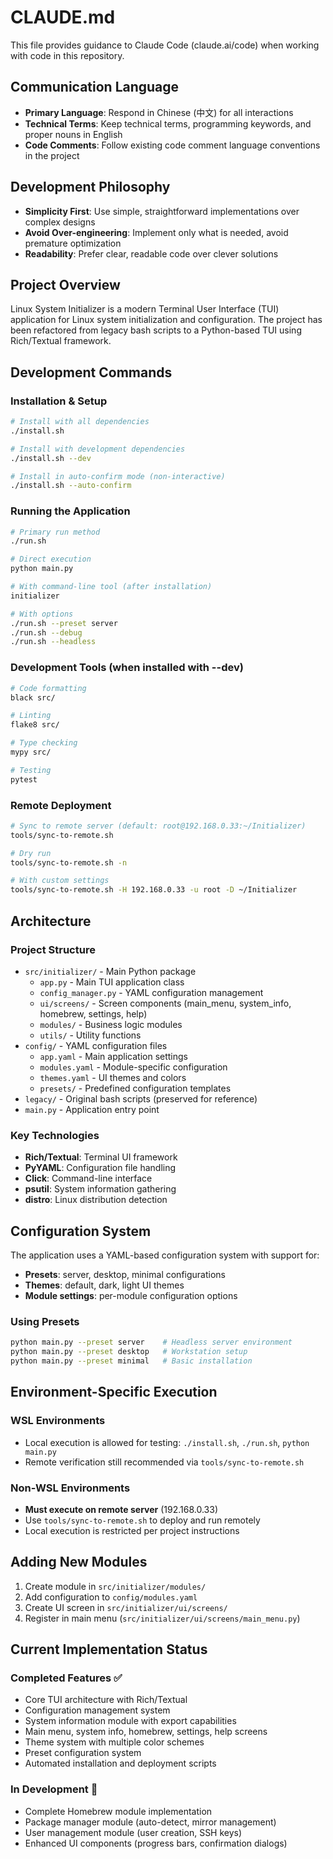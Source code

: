 # CLAUDE.md

This file provides guidance to Claude Code (claude.ai/code) when working with code in this repository.

## Communication Language
- **Primary Language**: Respond in Chinese (中文) for all interactions
- **Technical Terms**: Keep technical terms, programming keywords, and proper nouns in English
- **Code Comments**: Follow existing code comment language conventions in the project

## Development Philosophy
- **Simplicity First**: Use simple, straightforward implementations over complex designs
- **Avoid Over-engineering**: Implement only what is needed, avoid premature optimization
- **Readability**: Prefer clear, readable code over clever solutions

## Project Overview

Linux System Initializer is a modern Terminal User Interface (TUI) application for Linux system initialization and configuration. The project has been refactored from legacy bash scripts to a Python-based TUI using Rich/Textual framework.

## Development Commands

### Installation & Setup
```bash
# Install with all dependencies
./install.sh

# Install with development dependencies
./install.sh --dev

# Install in auto-confirm mode (non-interactive)
./install.sh --auto-confirm
```

### Running the Application
```bash
# Primary run method
./run.sh

# Direct execution
python main.py

# With command-line tool (after installation)
initializer

# With options
./run.sh --preset server
./run.sh --debug
./run.sh --headless
```

### Development Tools (when installed with --dev)
```bash
# Code formatting
black src/

# Linting
flake8 src/

# Type checking
mypy src/

# Testing
pytest
```

### Remote Deployment
```bash
# Sync to remote server (default: root@192.168.0.33:~/Initializer)
tools/sync-to-remote.sh

# Dry run
tools/sync-to-remote.sh -n

# With custom settings
tools/sync-to-remote.sh -H 192.168.0.33 -u root -D ~/Initializer
```

## Architecture

### Project Structure
- `src/initializer/` - Main Python package
  - `app.py` - Main TUI application class
  - `config_manager.py` - YAML configuration management
  - `ui/screens/` - Screen components (main_menu, system_info, homebrew, settings, help)
  - `modules/` - Business logic modules
  - `utils/` - Utility functions
- `config/` - YAML configuration files
  - `app.yaml` - Main application settings
  - `modules.yaml` - Module-specific configuration
  - `themes.yaml` - UI themes and colors
  - `presets/` - Predefined configuration templates
- `legacy/` - Original bash scripts (preserved for reference)
- `main.py` - Application entry point

### Key Technologies
- **Rich/Textual**: Terminal UI framework
- **PyYAML**: Configuration file handling
- **Click**: Command-line interface
- **psutil**: System information gathering
- **distro**: Linux distribution detection

## Configuration System

The application uses a YAML-based configuration system with support for:
- **Presets**: server, desktop, minimal configurations
- **Themes**: default, dark, light UI themes
- **Module settings**: per-module configuration options

### Using Presets
```bash
python main.py --preset server    # Headless server environment
python main.py --preset desktop   # Workstation setup
python main.py --preset minimal   # Basic installation
```

## Environment-Specific Execution

### WSL Environments
- Local execution is allowed for testing: `./install.sh`, `./run.sh`, `python main.py`
- Remote verification still recommended via `tools/sync-to-remote.sh`

### Non-WSL Environments  
- **Must execute on remote server** (192.168.0.33)
- Use `tools/sync-to-remote.sh` to deploy and run remotely
- Local execution is restricted per project instructions

## Adding New Modules

1. Create module in `src/initializer/modules/`
2. Add configuration to `config/modules.yaml`
3. Create UI screen in `src/initializer/ui/screens/`
4. Register in main menu (`src/initializer/ui/screens/main_menu.py`)

## Current Implementation Status

### Completed Features ✅
- Core TUI architecture with Rich/Textual
- Configuration management system
- System information module with export capabilities
- Main menu, system info, homebrew, settings, help screens
- Theme system with multiple color schemes
- Preset configuration system
- Automated installation and deployment scripts

### In Development 🚧
- Complete Homebrew module implementation
- Package manager module (auto-detect, mirror management)
- User management module (user creation, SSH keys)
- Enhanced UI components (progress bars, confirmation dialogs)